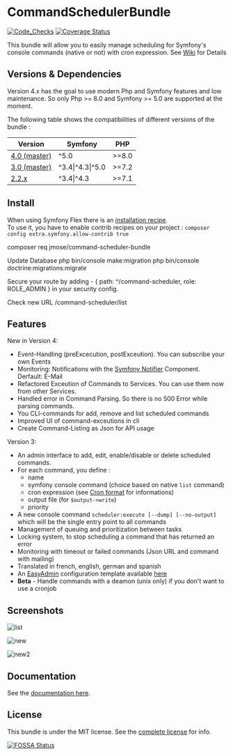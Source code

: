 CommandSchedulerBundle
======================

[![Code_Checks](https://github.com/Chris53897/CommandSchedulerBundle/actions/workflows/code_checks.yaml/badge.svg?branch=master)](https://github.com/Chris53897/CommandSchedulerBundle/actions/workflows/code_checks.yaml)
[![Coverage Status](https://coveralls.io/repos/github/Chris53897/CommandSchedulerBundle/badge.svg?branch=master)](https://coveralls.io/github/Chris53897/CommandSchedulerBundle?branch=master)


This bundle will allow you to easily manage scheduling for Symfony's console commands (native or not) with cron expression.
See [Wiki](https://github.com/Chris53897/CommandSchedulerBundle/wiki) for Details

## Versions & Dependencies

Version 4.x has the goal to use modern Php and Symfony features and low maintenance.
So only Php >= 8.0 and Symfony >= 5.0 are supported at the moment.

The following table shows the compatibilities of different versions of the bundle :

| Version                                                                                 | Symfony          | PHP    |
| --------------------------------------------------------------------------------------- |  --------------- | ------ |
| [4.0 (master)](https://github.com/Chris53897/CommandSchedulerBundle/tree/master)        | ^5.0             | >=8.0  |
| [3.0 (master)](https://github.com/Chris53897/CommandSchedulerBundle/tree/master)        | ^3.4\|^4.3\|^5.0 | >=7.2  |
| [2.2.x](https://github.com/Chris53897/CommandSchedulerBundle/tree/2.2)                  | ^3.4\|^4.3       | >=7.1  |


## Install

When using Symfony Flex there is an [installation recipe](https://github.com/symfony/recipes-contrib/tree/master/jmose/command-scheduler-bundle/2.0).  
To use it, you have to enable contrib recipes on your project : `composer config extra.symfony.allow-contrib true`

composer req jmose/command-scheduler-bundle

Update Database
php bin/console make:migration
php bin/console doctrine:migrations:migrate

Secure your route by adding - { path: ^/command-scheduler, role: ROLE_ADMIN } in your security config.

Check new URL /command-scheduler/list

## Features

New in Version 4: 
- Event-Handling (preExcecution, postExceution). You can subscribe your own Events
- Monitoring: Notifications with the [Symfony Notifier](https://symfony.com/doc/current/notifier.html) Component. Derfault: E-Mail
- Refactored Exceution of Commands to Services. You can use them now from other Services.
- Handled error in Command Parsing. So there is no 500 Error while parsing commands. 
- You CLI-commands for add, remove and list scheduled commands
- Improved UI of command-exceutions in cli
- Create Command-Listing as Json for API usage


Version 3:
- An admin interface to add, edit, enable/disable or delete scheduled commands.
- For each command, you define : 
  - name
  - symfony console command (choice based on native `list` command)
  - cron expression (see [Cron format](http://en.wikipedia.org/wiki/Cron#Format) for informations)
  - output file (for `$output->write`)
  - priority
- A new console command `scheduler:execute [--dump] [--no-output]` which will be the single entry point to all commands
- Management of queuing and prioritization between tasks
- Locking system, to stop scheduling a command that has returned an error
- Monitoring with timeout or failed commands (Json URL and command with mailing)
- Translated in french, english, german and spanish
- An [EasyAdmin](https://github.com/EasyCorp/EasyAdminBundle) configuration template available [here](Resources/doc/index.md#6---easyadmin-integration)
- **Beta** - Handle commands with a deamon (unix only) if you don't want to use a cronjob

## Screenshots
![list](Resources/doc/images/scheduled-list.png)

![new](Resources/doc/images/new-schedule.png)

![new2](Resources/doc/images/command-list.png)

## Documentation

See the [documentation here](https://github.com/Chris53897/CommandSchedulerBundle/wiki).

## License

This bundle is under the MIT license. See the [complete license](Resources/meta/LICENCE) for info.

[![FOSSA Status](https://app.fossa.com/api/projects/git%2Bgithub.com%2FChris53897%2FCommandSchedulerBundle.svg?type=small)](https://app.fossa.com/projects/git%2Bgithub.com%2FChris53897%2FCommandSchedulerBundle?ref=badge_small)